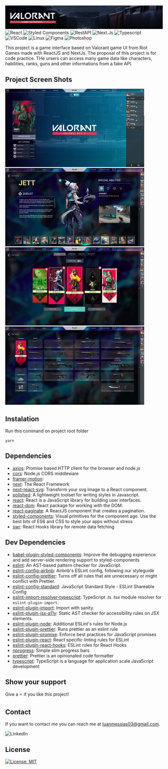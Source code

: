 ![Valorant Game Interface](https://github.com/luanmessias/valorant-game-interface/blob/main/public/img/readme/banner.jpg?raw=true)
![React](https://img.shields.io/badge/React-61DAFB?style=flat-square&logo=React&logoColor=black)
![Styled Components](https://img.shields.io/badge/Styled_Components-CC6699?style=flat-square&logo=styled-components&logoColor=white)
![RestAPI](https://img.shields.io/badge/Rest_API-637984?style=flat-square&logo=gear&logoColor=white)
![Next.Js](https://img.shields.io/badge/Next.Js-000000?style=flat-square&logo=Next.Js&logoColor=white)
![Typescript](https://img.shields.io/badge/Typescript-3178C6?style=flat-square&logo=typescript&logoColor=white)
![VSCode](https://img.shields.io/badge/VSCode-007ACC?style=flat-square&logo=visual-studio-code&logoColor=white)
![Linux](https://img.shields.io/badge/Linux-FCC624?style=flat-square&logo=linux&logoColor=black)
![Figma](https://img.shields.io/badge/Figma-F24E1E?style=flat-square&logo=Figma&logoColor=white)
![Photoshop](https://img.shields.io/badge/Photoshop-31A8FF?style=flat-square&logo=Adobe-Photoshop&logoColor=white)


This project is a game interface based on Valorant game UI from Riot Games made with ReactJS and NextJs. The proposal of this project is for code practice. THe ursers can access many game data like characters, habilities, ranks, guns and other informations from a fake API.

## Project Screen Shots
![Screenshot 1](https://github.com/luanmessias/valorant-game-interface/blob/main/public/img/readme/screenshot_1.jpg?raw=true)
![Screenshot 2](https://github.com/luanmessias/valorant-game-interface/blob/main/public/img/readme/screenshot_2.jpg?raw=true)
![Screenshot 3](https://github.com/luanmessias/valorant-game-interface/blob/main/public/img/readme/screenshot_3.jpg?raw=true)
![Screenshot 5](https://github.com/luanmessias/valorant-game-interface/blob/main/public/img/readme/screenshot_5.jpg?raw=true)

## Instalation
Run this command on project root folder
```
yarn
```

## Dependencies
- [axios](https://ghub.io/axios): Promise based HTTP client for the browser and node.js
- [cors](https://ghub.io/cors): Node.js CORS middleware
- [framer-motion](https://ghub.io/framer-motion): 
- [next](https://ghub.io/next): The React Framework
- [next-react-svg](https://ghub.io/next-react-svg): Transform your svg image to a React component.
- [polished](https://ghub.io/polished): A lightweight toolset for writing styles in Javascript.
- [react](https://ghub.io/react): React is a JavaScript library for building user interfaces.
- [react-dom](https://ghub.io/react-dom): React package for working with the DOM.
- [react-paginate](https://ghub.io/react-paginate): A ReactJS component that creates a pagination.
- [styled-components](https://ghub.io/styled-components): Visual primitives for the component age. Use the best bits of ES6 and CSS to style your apps without stress
- [swr](https://ghub.io/swr): React Hooks library for remote data fetching

## Dev Dependencies
- [babel-plugin-styled-components](https://ghub.io/babel-plugin-styled-components): Improve the debugging experience and add server-side rendering support to styled-components
- [eslint](https://ghub.io/eslint): An AST-based pattern checker for JavaScript.
- [eslint-config-airbnb](https://ghub.io/eslint-config-airbnb): Airbnb&#39;s ESLint config, following our styleguide
- [eslint-config-prettier](https://ghub.io/eslint-config-prettier): Turns off all rules that are unnecessary or might conflict with Prettier.
- [eslint-config-standard](https://ghub.io/eslint-config-standard): JavaScript Standard Style - ESLint Shareable Config
- [eslint-import-resolver-typescript](https://ghub.io/eslint-import-resolver-typescript): TypeScript .ts .tsx module resolver for `eslint-plugin-import`.
- [eslint-plugin-import](https://ghub.io/eslint-plugin-import): Import with sanity.
- [eslint-plugin-jsx-a11y](https://ghub.io/eslint-plugin-jsx-a11y): Static AST checker for accessibility rules on JSX elements.
- [eslint-plugin-node](https://ghub.io/eslint-plugin-node): Additional ESLint&#39;s rules for Node.js
- [eslint-plugin-prettier](https://ghub.io/eslint-plugin-prettier): Runs prettier as an eslint rule
- [eslint-plugin-promise](https://ghub.io/eslint-plugin-promise): Enforce best practices for JavaScript promises
- [eslint-plugin-react](https://ghub.io/eslint-plugin-react): React specific linting rules for ESLint
- [eslint-plugin-react-hooks](https://ghub.io/eslint-plugin-react-hooks): ESLint rules for React Hooks
- [nprogress](https://ghub.io/nprogress): Simple slim progress bars
- [prettier](https://ghub.io/prettier): Prettier is an opinionated code formatter
- [typescript](https://ghub.io/typescript): TypeScript is a language for application scale JavaScript development

## Show your support

Give a ⭐️ if you like this project!

## Contact
If you want to contact me you can reach me at <luanmessias03@gmail.com>.

![LinkedIn](https://img.shields.io/badge/LinkedIn-0A66C2?style=for-the-badge&logo=linkedin&logoColor=white)

## License
[![License: MIT](https://img.shields.io/badge/License-MIT-yellow.svg)](https://opensource.org/licenses/MIT)


